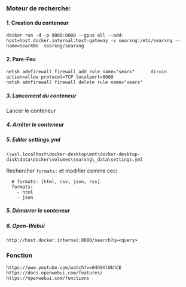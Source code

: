 ### Moteur de recherche:
#### 1. Creation du conteneur
```
docker run -d -p 8080:8080 --gpus all --add-host=host.docker.internal:host-gateway -v searxng:/etc/searxng --name=SearXNG  searxng/searxng
```
#### 2. Pare-Feu
```
netsh advfirewall firewall add rule name="searx"      dir=in action=allow protocol=TCP localport=8080
netsh advfirewall firewall delete rule name="searx"
```
##### 3. Lancement du conteneur
Lancer le conteneur
##### 4. Arrêter le conteneur
##### 5. Editer settings.yml
```
\\wsl.localhost\docker-desktop\mnt\docker-desktop-disk\data\docker\volumes\searxng\_data\settings.yml
```

Rechercher `formats:` et modifier comme ceci
```
  # formats: [html, csv, json, rss]
  formats:
    - html
    - json
```
##### 5. Démarrer le conteneur

##### 6. Open-Webui
```
http://host.docker.internal:8080/search?q=<query>
```




### Fonction
```
https://www.youtube.com/watch?v=04h9XlOkhCE
https://docs.openwebui.com/features/
https://openwebui.com/functions
```
